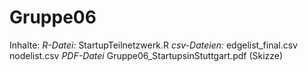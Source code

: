 # Gruppe06

Inhalte:
*R-Datei:*
StartupTeilnetzwerk.R 
*csv-Dateien:*
edgelist_final.csv 
nodelist.csv
*PDF-Datei*
Gruppe06_StartupsinStuttgart.pdf (Skizze)
